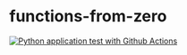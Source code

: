 # functions-from-zero

[![Python application test with Github Actions](https://github.com/saideshith1905/functions-from-zero/actions/workflows/main.yml/badge.svg)](https://github.com/saideshith1905/functions-from-zero/actions/workflows/main.yml)
